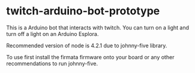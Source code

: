 # twitch-arduino-bot-prototype
This is a Arduino bot that interacts with twitch. You can turn on a light and turn off a light on an Arduino Esplora.

Recommended version of node is 4.2.1 due to johnny-five library.

To use first install the firmata firmware onto your board or any other recommendations to run johnny-five. 

